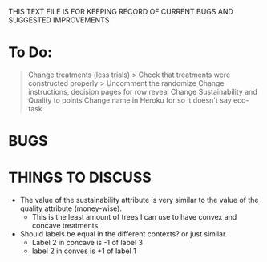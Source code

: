 THIS TEXT FILE IS FOR KEEPING RECORD OF CURRENT BUGS AND SUGGESTED IMPROVEMENTS


# To Do:
> Change treatments (less trials)
    > Check that treatments were constructed properly
    > Uncomment the randomize
> Change instructions, decision pages for row reveal
> Change Sustainability and Quality to points
> Change name in Heroku for so it doesn't say eco-task

# BUGS 



# THINGS TO DISCUSS

- The value of the sustainability attribute is very similar to the value of the quality attribute (money-wise).
    - This is the least amount of trees I can use to have convex and concave treatments
- Should labels be equal in the different contexts? or just similar. 
    - Label 2 in concave is -1 of label 3
    - label 2 in conves is +1 of label 1
